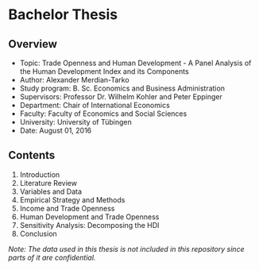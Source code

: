 # Bachelor Thesis

## Overview

- Topic: Trade Openness and Human Development - A Panel Analysis of the Human Development Index and its Components
- Author: Alexander Merdian-Tarko
- Study program: B. Sc. Economics and Business Administration
- Supervisors: Professor Dr. Wilhelm Kohler and Peter Eppinger
- Department: Chair of International Economics
- Faculty: Faculty of Economics and Social Sciences
- University: University of Tübingen
- Date: August 01, 2016

## Contents

1. Introduction
2. Literature Review
3. Variables and Data
4. Empirical Strategy and Methods
5. Income and Trade Openness
6. Human Development and Trade Openness 
7. Sensitivity Analysis: Decomposing the HDI
8. Conclusion

*Note: The data used in this thesis is not included in this repository since parts of it are confidential.*
